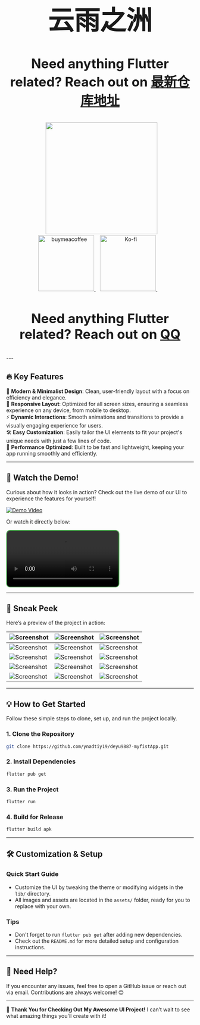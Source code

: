 <div align="center">  
 <h1 align="center" style="font-size: 70px;">云雨之洲</h1>

 <h3 align="center" style="font-size: 35px;">Need anything Flutter related? Reach out on <a href="https://github.com/ynadtiy19/Special-myfirstApp">最新仓库地址</a>
</h3> 


<!--  Donations -->
 <a href="https://ko-fi.com/ynadtiy19">
  <img width="300" src="https://user-images.githubusercontent.com/26390946/161375567-9e14cd0e-1675-4896-a576-a449b0bcd293.png">
 </a>
 <div align="center">
   <a href="https://ko-fi.com/ynadtiy19">
    <img width="150" alt="buymeacoffee" src="https://user-images.githubusercontent.com/26390946/161375563-69c634fd-89d2-45ac-addd-931b03996b34.png">
  </a>  
   <a href="https://ko-fi.com/ynadtiy19">
    <img width="150" alt="Ko-fi" src="https://user-images.githubusercontent.com/26390946/161375565-e7d64410-bbcf-4a28-896b-7514e106478e.png">
  </a>   
 </div>
<!--  Donations -->

<h3 align="center" style="font-size: 35px;">Need anything Flutter related? Reach out on <a href="3359499887@qq.com">QQ</a>
</h3>


</div>
---

## 🔥 **Key Features**  
🎨 **Modern & Minimalist Design**: Clean, user-friendly layout with a focus on efficiency and elegance.  
📱 **Responsive Layout**: Optimized for all screen sizes, ensuring a seamless experience on any device, from mobile to desktop.  
⚡ **Dynamic Interactions**: Smooth animations and transitions to provide a visually engaging experience for users.  
🛠 **Easy Customization**: Easily tailor the UI elements to fit your project's unique needs with just a few lines of code.  
🚀 **Performance Optimized**: Built to be fast and lightweight, keeping your app running smoothly and efficiently.  

---

## 🎥 **Watch the Demo!**  
Curious about how it looks in action? Check out the live demo of our UI to experience the features for yourself!

[![Demo Video](https://img.shields.io/badge/Watch%20the%20Demo-Click%20Here-brightgreen?style=for-the-badge)](https://db62cod6cnasq.cloudfront.net/user-media/12136/17973da4-67d3-4395-bc41-8d9728de977a--0908.mp4)

Or watch it directly below:

<video src="https://db62cod6cnasq.cloudfront.net/user-media/12136/17973da4-67d3-4395-bc41-8d9728de977a--0908.mp4" controls="controls" style="max-width: 100%; border: 2px solid #4CAF50; border-radius: 10px;">
   Your browser does not support the video tag.
</video>

---

## 📸 **Sneak Peek**  
Here’s a preview of the project in action:

| ![Screenshot](https://github.com/user-attachments/assets/a912dfd3-d214-4d8c-a0bc-4def35a618a9) | ![Screenshot](https://github.com/user-attachments/assets/ab499ccd-697f-47eb-bc39-aa6f37cb8f1c) | ![Screenshot](https://github.com/user-attachments/assets/e75aa636-7c62-474e-b37a-352b88d6bcef) |
|---|---|---|
| ![Screenshot](https://github.com/user-attachments/assets/f8a4f97e-32cb-4a7b-9304-c0c233412bcc) | ![Screenshot](https://github.com/user-attachments/assets/fe8d4921-94e9-4ce5-ac5c-220010939772) | ![Screenshot](https://github.com/user-attachments/assets/14848dce-da66-4943-bf26-5b660f5801ae) |
| ![Screenshot](https://github.com/user-attachments/assets/9890e8b0-3c6a-43e5-ba5e-42213a4b78ac) | ![Screenshot](https://github.com/user-attachments/assets/920cc06d-9072-4bd4-b547-3bf0857139b0) | ![Screenshot](https://github.com/user-attachments/assets/1dfd9d47-afea-4cce-b882-f4659a758438) |
| ![Screenshot](https://github.com/user-attachments/assets/1c79813f-ffcb-4cda-8016-7c16eb1bc980) | ![Screenshot](https://github.com/user-attachments/assets/48b64ed2-d58e-47c8-a7a6-be165cd27c44) | ![Screenshot](https://github.com/user-attachments/assets/6db06c1f-f540-48dc-af04-4843e3195cad) |
| ![Screenshot](https://github.com/user-attachments/assets/5e121fe1-351d-4a0b-ab1a-c9125f6216f7) | ![Screenshot](https://github.com/user-attachments/assets/7b742015-fcbd-4d03-8ae9-1ef432caf804) | ![Screenshot](https://github.com/user-attachments/assets/298a9a38-f0bc-4659-922b-f2b295a8737d) |



---

## 💡 **How to Get Started**  
Follow these simple steps to clone, set up, and run the project locally.

### 1. Clone the Repository  
```bash
git clone https://github.com/ynadtiy19/deyu9887-myfistApp.git
```

### 2. Install Dependencies  
```bash
flutter pub get
```

### 3. Run the Project  
```bash
flutter run
```

### 4. Build for Release  
```bash
flutter build apk
```

---

## 🛠 **Customization & Setup**  
### **Quick Start Guide**  
- Customize the UI by tweaking the theme or modifying widgets in the `lib/` directory.
- All images and assets are located in the `assets/` folder, ready for you to replace with your own.
  
### **Tips**  
- Don't forget to run `flutter pub get` after adding new dependencies.
- Check out the `README.md` for more detailed setup and configuration instructions.

---

## 💬 **Need Help?**  
If you encounter any issues, feel free to open a GitHub issue or reach out via email. Contributions are always welcome! 😊

---

🚀 **Thank You for Checking Out My Awesome UI Project!** I can’t wait to see what amazing things you'll create with it!
